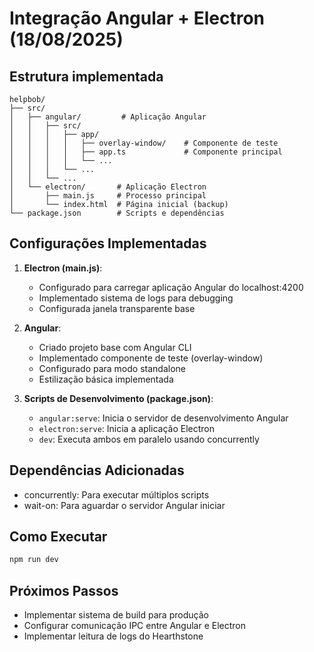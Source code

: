 # Integração Angular + Electron (18/08/2025)

## Estrutura implementada
```
helpbob/
├── src/
│   ├── angular/         # Aplicação Angular
│   │   ├── src/
│   │   │   ├── app/
│   │   │   │   ├── overlay-window/    # Componente de teste
│   │   │   │   ├── app.ts             # Componente principal
│   │   │   │   └── ...
│   │   │   └── ...
│   │   └── ...
│   └── electron/       # Aplicação Electron
│       ├── main.js     # Processo principal
│       └── index.html  # Página inicial (backup)
└── package.json        # Scripts e dependências
```

## Configurações Implementadas

1. **Electron (main.js)**:
   - Configurado para carregar aplicação Angular do localhost:4200
   - Implementado sistema de logs para debugging
   - Configurada janela transparente base

2. **Angular**:
   - Criado projeto base com Angular CLI
   - Implementado componente de teste (overlay-window)
   - Configurado para modo standalone
   - Estilização básica implementada

3. **Scripts de Desenvolvimento (package.json)**:
   - `angular:serve`: Inicia o servidor de desenvolvimento Angular
   - `electron:serve`: Inicia a aplicação Electron
   - `dev`: Executa ambos em paralelo usando concurrently

## Dependências Adicionadas
- concurrently: Para executar múltiplos scripts
- wait-on: Para aguardar o servidor Angular iniciar

## Como Executar
```bash
npm run dev
```

## Próximos Passos
- Implementar sistema de build para produção
- Configurar comunicação IPC entre Angular e Electron
- Implementar leitura de logs do Hearthstone
